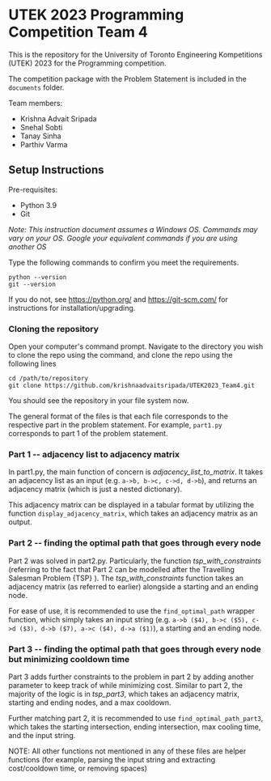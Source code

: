 # UTEK 2023 Programming Competition Team 4

This is the repository for the University of Toronto Engineering Kompetitions (UTEK) 2023 for the Programming competition.

The competition package with the Problem Statement is included in the `documents` folder.

Team members: 
* Krishna Advait Sripada
* Snehal Sobti
* Tanay Sinha
* Parthiv Varma

Setup Instructions
------------------

Pre-requisites: 
* Python 3.9
* Git

_Note: This instruction document assumes a Windows OS. Commands may vary on your OS. Google your equivalent commands if you are using another OS_

Type the following commands to confirm you meet the requirements.
```
python --version
git --version
```
If you do not, see https://python.org/ and https://git-scm.com/ for instructions for installation/upgrading. 

### Cloning the repository
Open your computer's command prompt. 
Navigate to the directory you wish to clone the repo using the command, and clone the repo using the following lines
```
cd /path/to/repository
git clone https://github.com/krishnaadvaitsripada/UTEK2023_Team4.git
```
You should see the repository in your file system now. 

The general format of the files is that each file corresponds to the respective part in the problem statement. For example, `part1.py` corresponds to part 1 of the problem statement. 

### Part 1 -- adjacency list to adjacency matrix
In part1.py, the main function of concern is _adjacency_list_to_matrix_. It takes an adjacency list as an input (e.g. `a->b, b->c, c->d, d->b`), and returns an adjacency matrix (which is just a nested dictionary). 

This adjacency matrix can be displayed in a tabular format by utilizing the function `display_adjacency_matrix`, which takes an adjacency matrix as an output.

### Part 2 -- finding the optimal path that goes through every node
Part 2 was solved in part2.py. Particularly, the function _tsp_with_constraints_ (referring to the fact that Part 2 can be modelled after the Travelling Salesman Problem {TSP} ). The _tsp_with_constraints_ function takes an adjacency matrix (as referred to earlier) alongside a starting and an ending node. 

For ease of use, it is recommended to use the `find_optimal_path` wrapper function, which simply takes an input string (e.g. `a->b ($4), b->c ($5), c->d ($3), d->b ($7), a->c ($4), d->a ($1)`), a starting and an ending node. 

### Part 3 -- finding the optimal path that goes through every node but minimizing cooldown time
Part 3 adds further constraints to the problem in part 2 by adding another parameter to keep track of while minimizing cost. Similar to part 2, the majority of the logic is in _tsp_part3_, which takes an adjacency matrix, starting and ending nodes, and a max cooldown. 

Further matching part 2, it is recommended to use `find_optimal_path_part3`, which takes the starting intersection, ending intersection, max cooling time, and the input string. 

NOTE: All other functions not mentioned in any of these files are helper functions (for example, parsing the input string and extracting cost/cooldown time, or removing spaces)



